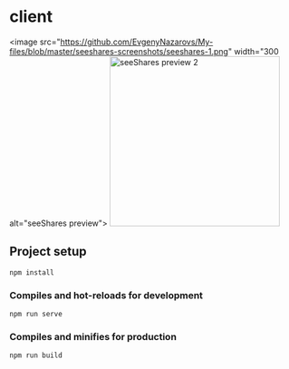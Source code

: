 # client

<!-- <p align="center"> -->
  <image src="https://github.com/EvgenyNazarovs/My-files/blob/master/seeshares-screenshots/seeshares-1.png" width="300 alt="seeShares preview">
  <image src="https://github.com/EvgenyNazarovs/My-files/blob/master/seeshares-screenshots/seeshares-2.png" width="300" alt="seeShares preview 2">
<!-- </p> -->

## Project setup
```
npm install
```

### Compiles and hot-reloads for development
```
npm run serve
```

### Compiles and minifies for production
```
npm run build
```
